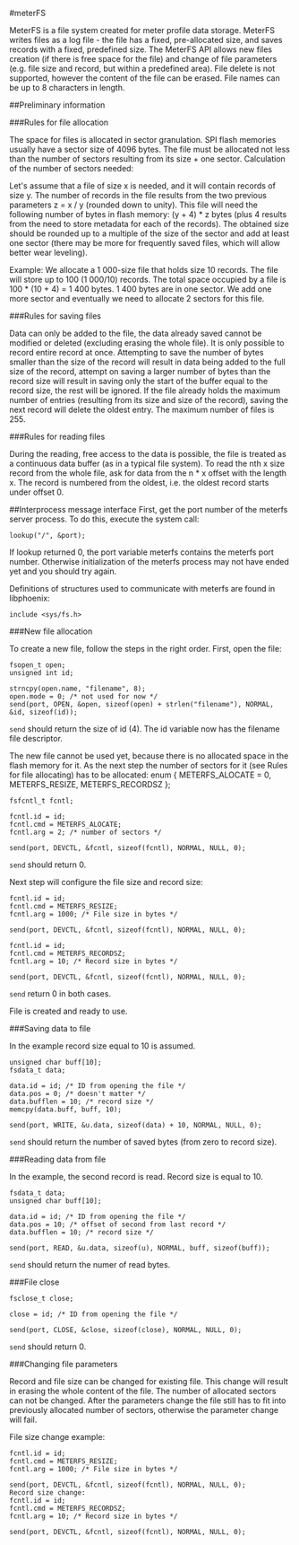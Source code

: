 #meterFS

MeterFS is a file system created for meter profile data storage. MeterFS writes files as a log file - the file has a fixed, pre-allocated size, and saves records with a fixed, predefined size. The MeterFS API allows new files creation (if there is free space for the file) and change of file parameters (e.g. file size and record, but within a predefined area). File delete is not supported, however the content of the file can be erased. File names can be up to 8 characters in length.

##Preliminary information

###Rules for file allocation

The space for files is allocated in sector granulation. SPI flash memories usually have a sector size of 4096 bytes. The file must be allocated not less than the number of sectors resulting from its size + one sector. 
Calculation of the number of sectors needed:

Let's assume that a file of size x is needed, and it will contain records of size y. The number of records in the file results from the two previous parameters z = x / y (rounded down to unity). This file will need the following number of bytes in flash memory: (y + 4) * z bytes (plus 4 results from the need to store metadata for each of the records). The obtained size should be rounded up to a multiple of the size of the sector and add at least one sector (there may be more for frequently saved files, which will allow better wear leveling).

Example: We allocate a 1 000-size file that holds size 10 records. The file will store up to 100 (1 000/10) records. The total space occupied by a file is 100 * (10 + 4) = 1 400 bytes. 1 400 bytes are in one sector. We add one more sector and eventually we need to allocate 2 sectors for this file.

###Rules for saving files

Data can only be added to the file, the data already saved cannot be modified or deleted (excluding erasing the whole file). It is only possible to record entire record at once. Attempting to save the number of bytes smaller than the size of the record will result in data being added to the full size of the record, attempt on saving a larger number of bytes than the record size will result in saving only the start of the buffer equal to the record size, the rest will be ignored. If the file already holds the maximum number of entries (resulting from its size and size of the record), saving the next record will delete the oldest entry. The maximum number of files is 255.

###Rules for reading files

During the reading, free access to the data is possible, the file is treated as a continuous data buffer (as in a typical file system). To read the nth x size record from the whole file, ask for data from the n * x offset with the length x. The record is numbered from the oldest, i.e. the oldest record starts under offset 0.

##Interprocess message interface
First, get the port number of the meterfs server process. To do this, execute the system call:
>
    lookup("/", &port);

If lookup returned 0, the port variable meterfs contains the meterfs port number. Otherwise initialization of the meterfs process may not have ended yet and you should try again.

Definitions of structures used to communicate with meterfs are found in libphoenix:
>
    include <sys/fs.h>

###New file allocation

To create a new file, follow the steps in the right order. First, open the file:

>
    fsopen_t open;
    unsigned int id;
>
    strncpy(open.name, "filename", 8);
    open.mode = 0; /* not used for now */
    send(port, OPEN, &open, sizeof(open) + strlen("filename"), NORMAL, &id, sizeof(id));

`send` should return the size of id (4). The id variable now has the filename file descriptor.

The new file cannot be used yet, because there is no allocated space in the flash memory for it. As the next step the number of sectors for it (see Rules for file allocating) has to be allocated:
enum { METERFS_ALOCATE = 0, METERFS_RESIZE, METERFS_RECORDSZ };

>
    fsfcntl_t fcntl;
>
    fcntl.id = id;
    fcntl.cmd = METERFS_ALOCATE;
    fcntl.arg = 2; /* number of sectors */
>
    send(port, DEVCTL, &fcntl, sizeof(fcntl), NORMAL, NULL, 0);
    
`send` should return 0.

Next step will configure the file size and record size:

>
    fcntl.id = id;
    fcntl.cmd = METERFS_RESIZE;
    fcntl.arg = 1000; /* File size in bytes */
>
    send(port, DEVCTL, &fcntl, sizeof(fcntl), NORMAL, NULL, 0);
>
    fcntl.id = id;
    fcntl.cmd = METERFS_RECORDSZ;
    fcntl.arg = 10; /* Record size in bytes */
>
    send(port, DEVCTL, &fcntl, sizeof(fcntl), NORMAL, NULL, 0);

`send` return 0 in both cases.

File is created and ready to use.

###Saving data to file

In the example record size equal to 10 is assumed.
>
    unsigned char buff[10]; 
    fsdata_t data;
>
    data.id = id; /* ID from opening the file */
    data.pos = 0; /* doesn't matter */
    data.bufflen = 10; /* record size */
    memcpy(data.buff, buff, 10);
>
    send(port, WRITE, &u.data, sizeof(data) + 10, NORMAL, NULL, 0);
    
`send` should return the number of saved bytes (from zero to record size).

###Reading data from file

In the example, the second record is read. Record size is equal to 10.
>
    fsdata_t data;
    unsigned char buff[10];
>
    data.id = id; /* ID from opening the file */
    data.pos = 10; /* offset of second from last record */
    data.bufflen = 10; /* record size */
>
    send(port, READ, &u.data, sizeof(u), NORMAL, buff, sizeof(buff));
    
`send` should return the numer of read bytes.

###File close
>
    fsclose_t close;
>
    close = id; /* ID from opening the file */
>
    send(port, CLOSE, &close, sizeof(close), NORMAL, NULL, 0);

`send` should return 0.

###Changing file parameters

Record and file size can be changed for existing file. This change will result in erasing the whole content of the file. The number of allocated sectors can not be changed. After the parameters change the file still has to fit into previously allocated number of sectors, otherwise the parameter change will fail.

File size change example:
>
    fcntl.id = id;
    fcntl.cmd = METERFS_RESIZE;
    fcntl.arg = 1000; /* File size in bytes */
>
    send(port, DEVCTL, &fcntl, sizeof(fcntl), NORMAL, NULL, 0);
    Record size change:
    fcntl.id = id;
    fcntl.cmd = METERFS_RECORDSZ;
    fcntl.arg = 10; /* Record size in bytes */
>
    send(port, DEVCTL, &fcntl, sizeof(fcntl), NORMAL, NULL, 0);
